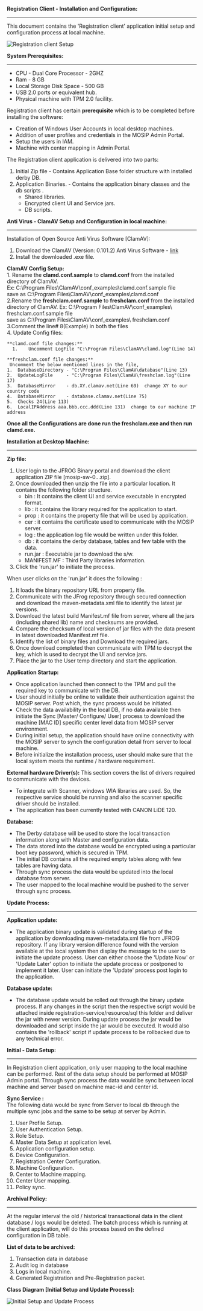 **Registration Client - Installation and Configuration:** 
***

This document contains the 'Registration client' application initial setup and configuration process at local machine.     

![Registration client Setup](_images/registration/reg-client-app-install-process1.png)   

**System Prerequisites:**
*** 
   - CPU - Dual Core Processor - 2GHZ  
   - Ram - 8 GB  
   - Local Storage Disk Space - 500 GB 
   - USB 2.0 ports or equivalent hub.  
   - Physical machine with TPM 2.0 facility.   

Registration client has certain **prerequisite** which is to be completed before installing the software:  
- Creation of Windows User Accounts in local desktop machines.  
- Addition of user profiles and credentials in the MOSIP Admin Portal.  
- Setup the users in IAM.  
- Machine with center mapping in Admin Portal.  


The Registration client application is delivered into two parts:  
   1. Initial Zip file 		 - Contains Application Base folder structure with installed derby DB.      
   2. Application Binaries.  - Contains the application binary classes and the db scripts .  
       - Shared libraries.
       - Encrypted client UI and Service jars.
       - DB scripts.  

**Anti Virus - ClamAV Setup and Configuration in local machine:**  
***  
   Installation of Open Source Anti Virus Software [ClamAV]:  
   1.	Download the ClamAV (Version: 0.101.2) Anti Virus Software - [link](http://www.clamav.net/downloads)  
   2.	Install the downloaded .exe file.  
   	
   **ClamAV Config Setup:**     
     1. Rename the **clamd.conf.sample** to **clamd.conf** from the installed directory of ClamAV.   
        Ex: C:\Program Files\ClamAV\conf_examples\clamd.conf.sample file   
            save as  C:\Program Files\ClamAV\conf_examples\clamd.conf   
    2.Rename the **freshclam.conf.sample** to **freshclam.conf** from the installed directory of ClamAV.
        Ex: C:\Program Files\ClamAV\conf_examples\ freshclam.conf.sample file  
            save as C:\Program Files\ClamAV\conf_examples\ freshclam.conf  
    3.Comment the line# 8(Example) in both the files  
    4. Update Config files:   
      
    **clamd.conf file changes:**  
      1.	Uncomment LogFile "C:\Program Files\ClamAV\clamd.log"(Line 14)
   
    **freshclam.conf file changes:**  
     Uncomment the below mentioned lines in the file,  
    1.	DatabaseDirectory - "C:\Program Files\ClamAV\database"(Line 13)  
    2.	UpdateLogFile     - "C:\Program Files\ClamAV\freshclam.log"(Line 17)  
    3.	DatabaseMirror    - db.XY.clamav.net(Line 69)  change XY to our country code  
    4.	DatabaseMirror    - database.clamav.net(Line 75)   
    5.	Checks 24(Line 113)  
    6.	LocalIPAddress aaa.bbb.ccc.ddd(Line 131)  change to our machine IP address   

   **Once all the Configurations are done run the freshclam.exe and then run clamd.exe.**   
 
**Installation at Desktop Machine:**   
***  
**Zip file:**  
   1. User login to the JFROG Binary portal and download the client application ZIP file [mosip-sw-0.*.*.zip].   
   2. Once downloaded then unzip the file into a particular location. It contains the following folder structure.  
      - bin : It contains the client UI and service executable in encrypted format.
      - lib : it contains the library required for the application to start.  
      - prop : it contains the property file that will be used by application.    
      - cer  : it contains the certificate used to communicate with the MOSIP server.
      - log : the application log file would be written under this folder.    
      - db : it contains the derby database, tables and few table with the data.  
      - run.jar : Executable jar to download the s/w.
      - MANIFEST.MF : Third Party libraries information.
   3. Click the 'run.jar' to initiate the process.  
   
   When user clicks on the 'run.jar' it does the following :  
   1. It loads the binary repository URL from property file.  
   2. Communicate with the  JFrog repository through secured connection and download the maven-metadata.xml file to identify the latest jar versions.    
   3. Download the latest build Manifest.mf file from server, where all the jars (including shared lib) name and checksums are provided.  
   4. Compare the checksum of local version of jar files with the data present in latest downloaded Manifest.mf file.    
   5. Identify the list of binary files and Download the required jars.  
   6. Once download completed then communicate with TPM to decrypt the key, which is used to decrypt the UI and service jars.  
   7. Place the jar to the User temp directory and start the application.  
   
**Application Startup:**  
   - Once application launched then connect to the TPM and pull the required key to communicate with the DB.  
   - User should initially be online to validate their authentication against the MOSIP server. Post which, the sync process would be initiated.     
   - Check the data availability in the local DB, if no data available then initiate the Sync [Master/ Configure/ User] process to download the machine [MAC ID] specific center level data from MOSIP server environment.  
   - During initial setup, the application should have online connectivity with the MOSIP server to synch the configuration detail from server to local machine.       
   - Before initialize the installation process, user should make sure that the local system meets the runtime / hardware requirement.    

   
**External hardware Driver(s):**
   This section covers the list of drivers required to communicate with the devices.  
   - To integrate with Scanner, windows WIA libraries are used. So, the respective service should be running and also the scanner specific driver should be installed.    
   - The application has been currently tested with CANON LiDE 120.   

**Database:**  
   - The Derby database will be used to store the local transaction information along with Master and configuration data.   
   - The data stored into the database would be encrypted using a particular boot key password, which is secured in TPM.     
   - The initial DB contains all the required empty tables along with few tables are having data.    
   - Through sync process the data would be updated into the local database from server.  
   - The user mapped to the local machine would be pushed to the server through sync process.  
   

**Update Process:**
***
   **Application update:**
   - The application binary update is validated during startup of the application by downloading maven-metadata.xml file from JFROG repository. If any library version difference found with the version available at the local system then display the message to the user to initiate the update process. User can either choose the 'Update Now' or 'Update Later' option to initiate the update process or postponed to implement it later. User can initiate the 'Update' process post login to the application.  
   
   **Database update:**  
   - The database update would be rolled out through the binary update process. If any changes in the script then the respective script would be attached inside registration-service/resource/sql this folder and deliver the jar with newer version. During update process the jar would be downloaded and script inside the jar would be executed.  It would also contains the 'rollback' script if update process to be rollbacked due to any technical error. 

    	
**Initial - Data Setup:**  
***
In Registration client application, only user mapping to the local machine can be performed. Rest of the data setup should be performed at MOSIP Admin portal.
Through sync process the data would be sync between local machine and server based on machine mac-id and center id.

   **Sync Service :**  
   The following data would be sync from Server to local db through the multiple sync jobs and the same to be setup at server by Admin.   
   
   1.	User Profile Setup. 
   2.	User Authentication Setup. 
   3.	Role Setup. 
   4.	Master Data Setup at application level. 
   5.	Application configuration setup. 
   6.	Device Configuration. 
   7.	Registration Center Configuration. 
   8.	Machine Configuration. 
   9.	Center to Machine mapping. 
   10.	Center User mapping. 
   11.  Policy sync.  


**Archival Policy:**
***
   At the regular interval the old / historical transactional data in the client database / logs would be deleted.
   The batch process which is running at the client application, will do this process based on the defined configuration in DB table.

   **List of data to be archived:** 
   1.	Transaction data in database
   2.	Audit log in database
   3.	Logs in local machine.
   4.	Generated Registration and Pre-Registration packet.


**Class Diagram [Initial Setup and Update Process]:**

![Initial Setup and Update Process](_images/registration/application-setup-update.jpg)  
